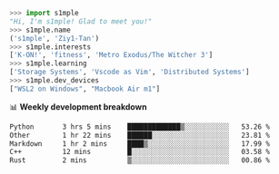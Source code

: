 ```python
>>> import s1mple
"Hi, I'm s1mple! Glad to meet you!"
>>> s1mple.name
('s1mple', 'Ziy1-Tan')
>>> s1mple.interests
['K-ON!', 'fitness', 'Metro Exodus/The Witcher 3']
>>> s1mple.learning
['Storage Systems', 'Vscode as Vim', 'Distributed Systems']
>>> s1mple.dev_devices
["WSL2 on Windows", "Macbook Air m1"]
```
📊 **Weekly development breakdown**
<!--START_SECTION:waka-->

```txt
Python       3 hrs 5 mins    █████████████▒░░░░░░░░░░░   53.26 %
Other        1 hr 22 mins    ██████░░░░░░░░░░░░░░░░░░░   23.81 %
Markdown     1 hr 2 mins     ████▒░░░░░░░░░░░░░░░░░░░░   17.99 %
C++          12 mins         █░░░░░░░░░░░░░░░░░░░░░░░░   03.58 %
Rust         2 mins          ▒░░░░░░░░░░░░░░░░░░░░░░░░   00.86 %
```

<!--END_SECTION:waka-->
